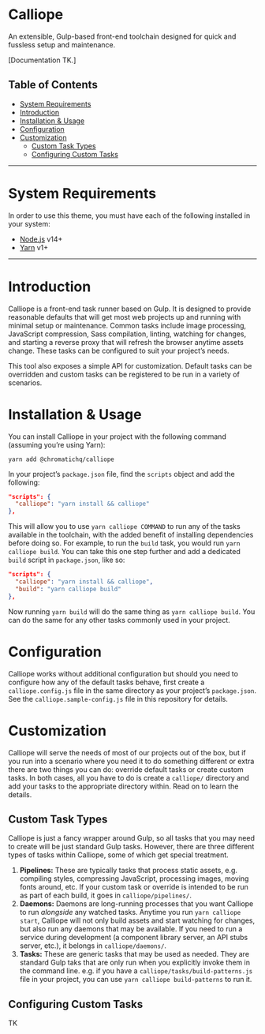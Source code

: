 # Calliope

An extensible, Gulp-based front-end toolchain designed for quick and fussless setup and maintenance.

[Documentation TK.]

## Table of Contents

<!--
  Please do not update this table of contents manually!
  Use `yarn update-readme-toc` instead.
-->

<!-- toc -->

- [System Requirements](#system-requirements)
- [Introduction](#introduction)
- [Installation & Usage](#installation--usage)
- [Configuration](#configuration)
- [Customization](#customization)
  * [Custom Task Types](#custom-task-types)
  * [Configuring Custom Tasks](#configuring-custom-tasks)

<!-- tocstop -->

---

# System Requirements

In order to use this theme, you must have each of the following installed in your system:
- [Node.js](https://nodejs.org/en/) v14+
- [Yarn](https://yarnpkg.com/) v1+

---

# Introduction

Calliope is a front-end task runner based on Gulp. It is designed to provide reasonable defaults that will get most web projects up and running with minimal setup or maintenance. Common tasks include image processing, JavaScript compression, Sass compilation, linting, watching for changes, and starting a reverse proxy that will refresh the browser anytime assets change. These tasks can be configured to suit your project’s needs.

This tool also exposes a simple API for customization. Default tasks can be overridden and custom tasks can be registered to be run in a variety of scenarios.

# Installation & Usage

You can install Calliope in your project with the following command (assuming you’re using Yarn):

```shell
yarn add @chromatichq/calliope
```

In your project’s `package.json` file, find the `scripts` object and add the following:

```json
"scripts": {
  "calliope": "yarn install && calliope"
},
```

This will allow you to use `yarn calliope COMMAND` to run any of the tasks available in the toolchain, with the added benefit of installing dependencies before doing so. For example, to run the `build` task, you would run `yarn calliope build`. You can take this one step further and add a dedicated `build` script in `package.json`, like so:

```json
"scripts": {
  "calliope": "yarn install && calliope",
  "build": "yarn calliope build"
},
```

Now running `yarn build` will do the same thing as `yarn calliope build`. You can do the same for any other tasks commonly used in your project.

# Configuration

Calliope works without additional configuration but should you need to configure how any of the default tasks behave, first create a `calliope.config.js` file in the same directory as your project’s `package.json`. See the `calliope.sample-config.js` file in this repository for details.

# Customization

Calliope will serve the needs of most of our projects out of the box, but if you run into a scenario where you need it to do something different or extra there are two things you can do: override default tasks or create custom tasks. In both cases, all you have to do is create a `calliope/` directory and add your tasks to the appropriate directory within. Read on to learn the details.

## Custom Task Types

Calliope is just a fancy wrapper around Gulp, so all tasks that you may need to create will be just standard Gulp tasks. However, there are three different types of tasks within Calliope, some of which get special treatment.

1. **Pipelines:** These are typically tasks that process static assets, e.g. compiling styles, compressing JavaScript, processing images, moving fonts around, etc. If your custom task or override is intended to be run as part of each build, it goes in `calliope/pipelines/`.
1. **Daemons:** Daemons are long-running processes that you want Calliope to run _alongside_ any watched tasks. Anytime you run `yarn calliope start`, Calliope will not only build assets and start watching for changes, but also run any daemons that may be available. If you need to run a service during development (a component library server, an API stubs server, etc.), it belongs in `calliope/daemons/`.
1. **Tasks:** These are generic tasks that may be used as needed. They are standard Gulp taks that are only run when you explicitly invoke them in the command line. e.g. if you have a `calliope/tasks/build-patterns.js` file in your project, you can use `yarn calliope build-patterns` to run it.

## Configuring Custom Tasks

TK

